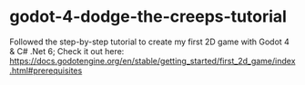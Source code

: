 # godot-4-dodge-the-creeps-tutorial
Followed the step-by-step tutorial to create my first 2D game with Godot 4 &amp; C# .Net 6; Check it out here: https://docs.godotengine.org/en/stable/getting_started/first_2d_game/index.html#prerequisites
